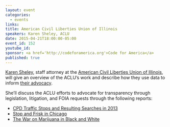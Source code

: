 ```yaml
---
layout: event
categories: 
  - events
links:
title: American Civil Liberties Union of Illinois
speakers: Karen Sheley, ACLU
date: 2015-04-21T18:00:00-05:00
event_id: 152
youtube_id: 
sponsor: <a href='http://codeforamerica.org'>Code for America</a>
published: true
---
```


[Karen Sheley](https://www.linkedin.com/pub/karen-sheley/6/bb5/239), staff attorney at the [American Civil Liberties Union of Illinois](http://www.aclu-il.org/), will give an overview of the ACLU’s work and describe how they use data to inform [their advocacy](http://www.aclu-il.org/about/publications/).  

She’ll discuss the ACLU efforts to advocate for transparency through legislation, litigation, and FOIA requests through the following reports:

* [CPD Traffic Stops and Resulting Searches in 2013](http://www.aclu-il.org/cpd-traffic-stops-and-resulting-searches-in-2013/)
* [Stop and Frisk in Chicago](http://www.aclu-il.org/stop-and-frisk-in-chicago1/)
* [The War on Marijuana in Black and White](https://www.aclu.org/criminal-law-reform/war-marijuana-black-and-white-report)